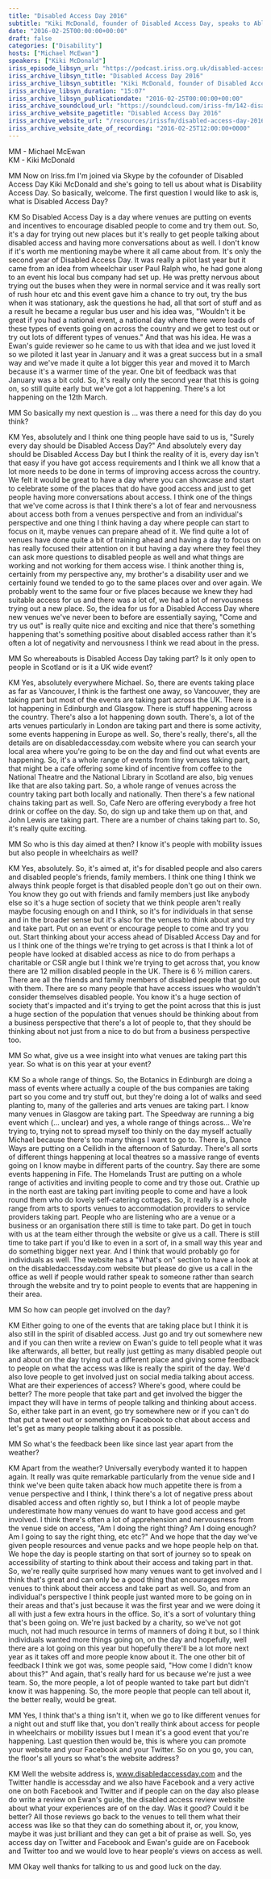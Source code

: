 ```yaml
---
title: "Disabled Access Day 2016"
subtitle: "Kiki McDonald, founder of Disabled Access Day, speaks to Able Radio's Michael McEwan about Disabled Access Day and associated events and activities."
date: "2016-02-25T00:00:00+00:00"
draft: false
categories: ["Disability"]
hosts: ["Michael McEwan"]
speakers: ["Kiki McDonald"]
iriss_episode_libsyn_url: "https://podcast.iriss.org.uk/disabled-access-day-2016-1"
iriss_archive_libsyn_title: "Disabled Access Day 2016"
iriss_archive_libsyn_subtitle: "Kiki McDonald, founder of Disabled Access Day, speaks to Able Radio's Michael McEwan about Disabled Access Day and associated events and activities. It will be held on 12 March 2016"
iriss_archive_libsyn_duration: "15:07"
iriss_archive_libsyn_publicationdate: "2016-02-25T00:00:00+00:00"
iriss_archive_soundcloud_url: "https://soundcloud.com/iriss-fm/142-disabled-access-day"
iriss_archive_website_pagetitle: "Disabled Access Day 2016"
iriss_archive_website_url: "/resources/irissfm/disabled-access-day-2016"
iriss_archive_website_date_of_recording: "2016-02-25T12:00:00+0000"
---
```

MM - Michael McEwan  
KM - Kiki McDonald

MM Now on Iriss.fm I'm joined via Skype by the cofounder of Disabled Access Day Kiki McDonald and she's going to tell us about what is Disability Access Day. So basically, welcome. The first question I would like to ask is, what is Disabled Access Day?

KM So Disabled Access Day is a day where venues are putting on events and incentives to encourage disabled people to come and try them out. So, it's a day for trying out new places but it's really to get people talking about disabled access and having more conversations about as well. I don't know if it's worth me mentioning maybe where it all came about from. It's only the second year of Disabled Access Day. It was really a pilot last year but it came from an idea from wheelchair user Paul Ralph who, he had gone along to an event his local bus company had set up. He was pretty nervous about trying out the buses when they were in normal service and it was really sort of rush hour etc and this event gave him a chance to try out, try the bus when it was stationary, ask the questions he had, all that sort of stuff and as a result he became a regular bus user and his idea was, "Wouldn't it be great if you had a national event, a national day where there were loads of these types of events going on across the country and we get to test out or try out lots of different types of venues." And that was his idea. He was a Ewan's guide reviewer so he came to us with that idea and we just loved it so we piloted it last year in January and it was a great success but in a small way and we've made it quite a lot bigger this year and moved it to March because it's a warmer time of the year. One bit of feedback was that January was a bit cold. So, it's really only the second year that this is going on, so still quite early but we've got a lot happening. There's a lot happening on the 12th March.

MM So basically my next question is ... was there a need for this day do you think?

KM Yes, absolutely and I think one thing people have said to us is, "Surely every day should be Disabled Access Day?" And absolutely every day should be Disabled Access Day but I think the reality of it is, every day isn't that easy if you have got access requirements and I think we all know that a lot more needs to be done in terms of improving access across the country. We felt it would be great to have a day where you can showcase and start to celebrate some of the places that do have good access and just to get people having more conversations about access. I think one of the things that we've come across is that I think there's a lot of fear and nervousness about access both from a venues perspective and from an individual's perspective and one thing I think having a day where people can start to focus on it, maybe venues can prepare ahead of it. We find quite a lot of venues have done quite a bit of training ahead and having a day to focus on has really focused their attention on it but having a day where they feel they can ask more questions to disabled people as well and what things are working and not working for them access wise. I think another thing is, certainly from my perspective any, my brother's a disability user and we certainly found we tended to go to the same places over and over again. We probably went to the same four or five places because we knew they had suitable access for us and there was a lot of, we had a lot of nervousness trying out a new place. So, the idea for us for a Disabled Access Day where new venues we've never been to before are essentially saying, "Come and try us out" is really quite nice and exciting and nice that there's something happening that's something positive about disabled access rather than it's often a lot of negativity and nervousness I think we read about in the press.

MM So whereabouts is Disabled Access Day taking part? Is it only open to people in Scotland or is it a UK wide event?

KM Yes, absolutely everywhere Michael. So, there are events taking place as far as Vancouver, I think is the farthest one away, so Vancouver, they are taking part but most of the events are taking part across the UK. There is a lot happening in Edinburgh and Glasgow. There is stuff happening across the country. There's also a lot happening down south. There's, a lot of the arts venues particularly in London are taking part and there is some activity, some events happening in Europe as well. So, there's really, there's, all the details are on disabledaccessday.com website where you can search your local area where you're going to be on the day and find out what events are happening. So, it's a whole range of events from tiny venues taking part, that might be a cafe offering some kind of incentive from coffee to the National Theatre and the National Library in Scotland are also, big venues like that are also taking part. So, a whole range of venues across the country taking part both locally and nationally. Then there's a few national chains taking part as well. So, Cafe Nero are offering everybody a free hot drink or coffee on the day. So, do sign up and take them up on that, and John Lewis are taking part. There are a number of chains taking part to. So, it's really quite exciting.

MM So who is this day aimed at then? I know it's people with mobility issues but also people in wheelchairs as well?

KM Yes, absolutely. So, it's aimed at, it's for disabled people and also carers and disabled people's friends, family members. I think one thing I think we always think people forget is that disabled people don't go out on their own. You know they go out with friends and family members just like anybody else so it's a huge section of society that we think people aren't really maybe focusing enough on and I think, so it's for individuals in that sense and in the broader sense but it's also for the venues to think about and try and take part. Put on an event or encourage people to come and try you out. Start thinking about your access ahead of Disabled Access Day and for us I think one of the things we're trying to get across is that I think a lot of people have looked at disabled access as nice to do from perhaps a charitable or CSR angle but I think we're trying to get across that, you know there are 12 million disabled people in the UK. There is 6 ½ million carers. There are all the friends and family members of disabled people that go out with them. There are so many people that have access issues who wouldn't consider themselves disabled people. You know it's a huge section of society that's impacted and it's trying to get the point across that this is just a huge section of the population that venues should be thinking about from a business perspective that there's a lot of people to, that they should be thinking about not just from a nice to do but from a business perspective too.

MM So what, give us a wee insight into what venues are taking part this year. So what is on this year at your event?

KM So a whole range of things. So, the Botanics in Edinburgh are doing a mass of events where actually a couple of the bus companies are taking part so you come and try stuff out, but they're doing a lot of walks and seed planting to, many of the galleries and arts venues are taking part. I know many venues in Glasgow are taking part. The Speedway are running a big event which (... unclear) and yes, a whole range of things across... We're trying to, trying not to spread myself too thinly on the day myself actually Michael because there's too many things I want to go to. There is, Dance Ways are putting on a Ceilidh in the afternoon of Saturday. There's all sorts of different things happening at local theatres so a massive range of events going on I know maybe in different parts of the country. Say there are some events happening in Fife. The Homelands Trust are putting on a whole range of activities and inviting people to come and try those out. Crathie up in the north east are taking part inviting people to come and have a look round them who do lovely self-catering cottages. So, it really is a whole range from arts to sports venues to accommodation providers to service providers taking part. People who are listening who are a venue or a business or an organisation there still is time to take part. Do get in touch with us at the team either through the website or give us a call. There is still time to take part if you'd like to even in a sort of, in a small way this year and do something bigger next year. And I think that would probably go for individuals as well. The website has a "What's on" section to have a look at on the disabledaccessday.com website but please do give us a call in the office as well if people would rather speak to someone rather than search through the website and try to point people to events that are happening in their area.

MM So how can people get involved on the day?

KM Either going to one of the events that are taking place but I think it is also still in the spirit of disabled access. Just go and try out somewhere new and if you can then write a review on Ewan's guide to tell people what it was like afterwards, all better, but really just getting as many disabled people out and about on the day trying out a different place and giving some feedback to people on what the access was like is really the spirit of the day. We'd also love people to get involved just on social media talking about access. What are their experiences of access? Where's good, where could be better? The more people that take part and get involved the bigger the impact they will have in terms of people talking and thinking about access. So, either take part in an event, go try somewhere new or if you can't do that put a tweet out or something on Facebook to chat about access and let's get as many people talking about it as possible.

MM So what's the feedback been like since last year apart from the weather?

KM Apart from the weather? Universally everybody wanted it to happen again. It really was quite remarkable particularly from the venue side and I think we've been quite taken aback how much appetite there is from a venue perspective and I think, I think there's a lot of negative press about disabled access and often rightly so, but I think a lot of people maybe underestimate how many venues do want to have good access and get involved. I think there's often a lot of apprehension and nervousness from the venue side on access, "Am I doing the right thing? Am I doing enough? Am I going to say the right thing, etc etc?" And we hope that the day we've given people resources and venue packs and we hope people help on that. We hope the day is people starting on that sort of journey so to speak on accessibility of starting to think about their access and taking part in that. So, we're really quite surprised how many venues want to get involved and I think that's great and can only be a good thing that encourages more venues to think about their access and take part as well. So, and from an individual's perspective I think people just wanted more to be going on in their areas and that's just because it was the first year and we were doing it all with just a few extra hours in the office. So, it's a sort of voluntary thing that's been going on. We're just backed by a charity, so we've not got much, not had much resource in terms of manners of doing it but, so I think individuals wanted more things going on, on the day and hopefully, well there are a lot going on this year but hopefully there'll be a lot more next year as it takes off and more people know about it. The one other bit of feedback I think we got was, some people said, "How come I didn't know about this?" And again, that's really hard for us because we're just a wee team. So, the more people, a lot of people wanted to take part but didn't know it was happening. So, the more people that people can tell about it, the better really, would be great.

MM Yes, I think that's a thing isn't it, when we go to like different venues for a night out and stuff like that, you don't really think about access for people in wheelchairs or mobility issues but I mean it's a good event that you're happening. Last question then would be, this is where you can promote your website and your Facebook and your Twitter. So on you go, you can, the floor's all yours so what's the website address?

KM Well the website address is, www.disabledaccessday.com and the Twitter handle is accessday and we also have Facebook and a very active one on both Facebook and Twitter and if people can on the day also please do write a review on Ewan's guide, the disabled access review website about what your experiences are of on the day. Was it good? Could it be better? All those reviews go back to the venues to tell them what their access was like so that they can do something about it, or, you know, maybe it was just brilliant and they can get a bit of praise as well. So, yes access day on Twitter and Facebook and Ewan's guide are on Facebook and Twitter too and we would love to hear people's views on access as well.

MM Okay well thanks for talking to us and good luck on the day.